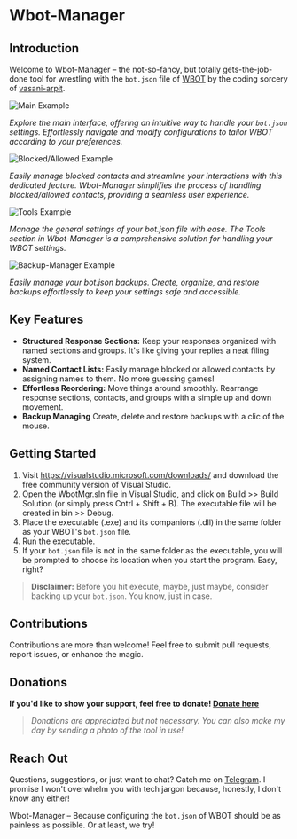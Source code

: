 # Wbot-Manager

## Introduction

Welcome to Wbot-Manager – the not-so-fancy, but totally gets-the-job-done tool for wrestling with the `bot.json` file of [WBOT](https://github.com/vasani-arpit/WBOT) by the coding sorcery of [vasani-arpit](https://github.com/vasani-arpit).

![Main Example](https://github.com/user-attachments/assets/c652107e-a9d7-4765-bdbd-bab518cc7368)

*Explore the main interface, offering an intuitive way to handle your `bot.json` settings. Effortlessly navigate and modify configurations to tailor WBOT according to your preferences.*

![Blocked/Allowed Example](https://github.com/user-attachments/assets/a595969c-cb8d-48b1-bfa8-13440ef2cc1b)

*Easily manage blocked contacts and streamline your interactions with this dedicated feature. Wbot-Manager simplifies the process of handling blocked/allowed contacts, providing a seamless user experience.*

![Tools Example](https://github.com/user-attachments/assets/af4e13c2-689d-4b35-ae30-43c7f6dd0343)

*Manage the general settings of your bot.json file with ease. The Tools section in Wbot-Manager is a comprehensive solution for handling your WBOT settings.*

![Backup-Manager Example](https://github.com/user-attachments/assets/8f77700a-aa89-4219-a5bb-6afe9c7f9f44)

*Easily manage your bot.json backups. Create, organize, and restore backups effortlessly to keep your settings safe and accessible.*

## Key Features

- **Structured Response Sections:** Keep your responses organized with named sections and groups. It's like giving your replies a neat filing system.
- **Named Contact Lists:** Easily manage blocked or allowed contacts by assigning names to them. No more guessing games!
- **Effortless Reordering:** Move things around smoothly. Rearrange response sections, contacts, and groups with a simple up and down movement.
- **Backup Managing** Create, delete and restore backups with a clic of the mouse.

## Getting Started

1. Visit https://visualstudio.microsoft.com/downloads/ and download the free community version of Visual Studio.
2. Open the WbotMgr.sln file in Visual Studio, and click on Build >> Build Solution (or simply press Cntrl + Shift + B). The executable file will be created in bin >> Debug.
3. Place the executable (.exe) and its companions (.dll) in the same folder as your WBOT's `bot.json` file.
4. Run the executable.
5. If your `bot.json` file is not in the same folder as the executable, you will be prompted to choose its location when you start the program. Easy, right?

> **Disclaimer:** Before you hit execute, maybe, just maybe, consider backing up your `bot.json`. You know, just in case.

## Contributions

Contributions are more than welcome! Feel free to submit pull requests, report issues, or enhance the magic.

## Donations

**If you'd like to show your support, feel free to donate! [Donate here](https://www.paypal.me/JoyangAR)**

> *Donations are appreciated but not necessary. You can also make my day by sending a photo of the tool in use!*

## Reach Out

Questions, suggestions, or just want to chat? Catch me on [Telegram](http://t.me/JoyangAR). I promise I won't overwhelm you with tech jargon because, honestly, I don't know any either!

Wbot-Manager – Because configuring the `bot.json` of WBOT should be as painless as possible. Or at least, we try!

